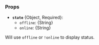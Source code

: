 <div data-ff_module-online-status="" />

### Props
    
- **`state`**  {Object, Required}: 
    - `offline`: {String}
    - `online`: {String}

Will use `offline` or `!online` to display status.
